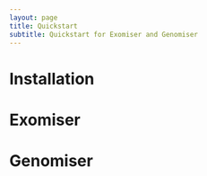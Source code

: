 ```yaml
---
layout: page
title: Quickstart
subtitle: Quickstart for Exomiser and Genomiser
---
```


# Installation

# Exomiser

# Genomiser

